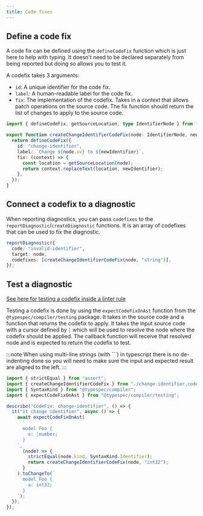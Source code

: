 ```yaml
---
title: Code fixes
---
```


## Define a code fix

A code fix can be defined using the `defineCodeFix` function which is just here to help with typing. It doesn't need to be declared separately from being reported but doing so allows you to test it.

A codefix takes 3 arguments:

- `id`: A unique identifier for the code fix.
- `label`: A human-readable label for the code fix.
- `fix`: The implementation of the codefix. Takes in a context that allows patch operations on the source code. The fix function should return the list of changes to apply to the source code.

```ts
import { defineCodeFix, getSourceLocation, type IdentifierNode } from "@typespec/compiler";

export function createChangeIdentifierCodeFix(node: IdentifierNode, newIdentifier: string) {
  return defineCodeFix({
    id: "change-identifier",
    label: `Change ${node.sv} to ${newIdentifier}`,
    fix: (context) => {
      const location = getSourceLocation(node);
      return context.replaceText(location, newIdentifier);
    },
  });
}
```

## Connect a codefix to a diagnostic

When reporting diagnostics, you can pass `codefixes` to the `reportDiagnostic`/`createDiagnostic` functions. It is an array of codefixes that can be used to fix the diagnostic.

```ts
reportDiagnostic({
  code: "invalid-identifier",
  target: node,
  codefixes: [createChangeIdentifierCodeFix(node, "string")],
});
```

## Test a diagnostic

[See here for testing a codefix inside a linter rule](./linters.md#test-a-codefix)

Testing a codefix is done by using the `expectCodeFixOnAst` function from the `@typespec/compiler/testing` package. It takes in the source code and a function that returns the codefix to apply.
It takes the input source code with a cursor defined by `┆` which will be used to resolve the node where the codefix should be applied. The callback function will receive that resolved node and is expected to return the codefix to test.

:::note
When using multi-line strings (with `\``) in typescript there is no de-indenting done so you will need to make sure the input and expected result are aligned to the left.
:::

```ts
import { strictEqual } from "assert";
import { createChangeIdentifierCodeFix } from "./change-identifier.codefix.js";
import { SyntaxKind } from "@typespec/compiler";
import { expectCodeFixOnAst } from "@typespec/compiler/testing";

describe("CodeFix: change-identifier", () => {
  it("it change identifier", async () => {
    await expectCodeFixOnAst(
      `
      model Foo {
        a: ┆number;
      }
    `,
      (node) => {
        strictEqual(node.kind, SyntaxKind.Identifier);
        return createChangeIdentifierCodeFix(node, "int32");
      }
    ).toChangeTo(`
      model Foo {
        a: int32;
      }
    `);
  });
});
```
